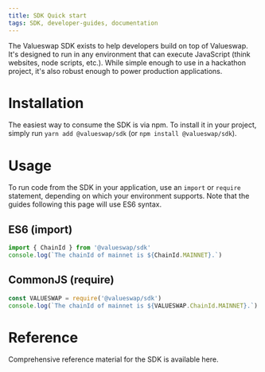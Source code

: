```yaml
---
title: SDK Quick start
tags: SDK, developer-guides, documentation
---
```


The Valueswap SDK exists to help developers build on top of Valueswap. It's designed to run in any environment that can execute JavaScript (think websites, node scripts, etc.). While simple enough to use in a hackathon project, it's also robust enough to power production applications.

# Installation

The easiest way to consume the SDK is via npm. To install it in your project, simply run `yarn add @valueswap/sdk` (or `npm install @valueswap/sdk`).

# Usage

To run code from the SDK in your application, use an `import` or `require` statement, depending on which your environment supports. Note that the guides following this page will use ES6 syntax.

## ES6 (import)

```typescript
import { ChainId } from '@valueswap/sdk'
console.log(`The chainId of mainnet is ${ChainId.MAINNET}.`)
```

## CommonJS (require)

```typescript
const VALUESWAP = require('@valueswap/sdk')
console.log(`The chainId of mainnet is ${VALUESWAP.ChainId.MAINNET}.`)
```

# Reference

Comprehensive reference material for the SDK is available <Link to='/docs/v2/SDK'>here</Link>.
